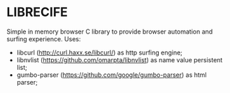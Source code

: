 # LIBRECIFE
Simple in memory browser C library to provide browser automation and surfing experience.
Uses:
- libcurl (http://curl.haxx.se/libcurl/) as http surfing engine;
- libnvlist (https://github.com/omarpta/libnvlist) as name value persistent list;
- gumbo-parser (https://github.com/google/gumbo-parser) as html parser;
